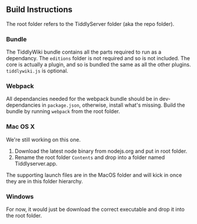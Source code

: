 ## Build Instructions

The root folder refers to the TiddlyServer folder (aka the repo folder).

### Bundle

The TiddlyWiki bundle contains all the parts required to run as a dependancy. The `editions` folder is not required and so is not included. The core is actually a plugin, and so is bundled the same as all the other plugins. `tiddlywiki.js` is optional.

### Webpack

All dependancies needed for the webpack bundle should be in dev-dependancies in `package.json`, otherwise, install what's missing. Build the bundle by running `webpack` from the root folder. 

### Mac OS X

We're still working on this one.

1. Download the latest node binary from nodejs.org and put in root folder.
2. Rename the root folder `Contents` and drop into a folder named Tiddlyserver.app.

The supporting launch files are in the MacOS folder and will kick in once they are in this folder hierarchy. 

### Windows

For now, it would just be download the correct executable and drop it into the root folder.
